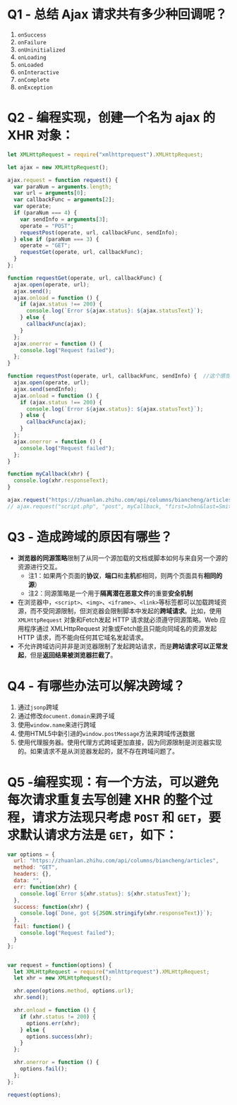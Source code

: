 # Q1 - 总结 Ajax 请求共有多少种回调呢？

1. `onSuccess`
2. `onFailure`
3. `onUninitialized`
4. `onLoading`
5. `onLoaded`
6. `onInteractive`
7. `onComplete`
8. `onException`

# Q2 - 编程实现，创建一个名为 ajax 的 XHR 对象： 

```javascript
let XMLHttpRequest = require("xmlhttprequest").XMLHttpRequest;

let ajax = new XMLHttpRequest();

ajax.request = function request() {
  var paraNum = arguments.length;
  var url = arguments[0];
  var callbackFunc = arguments[2];
  var operate;
  if (paraNum === 4) {
    var sendInfo = arguments[3];
    operate = "POST";
    requestPost(operate, url, callbackFunc, sendInfo);
  } else if (paraNum === 3) {
    operate = "GET";
    requestGet(operate, url, callbackFunc);
  }
};

function requestGet(operate, url, callbackFunc) {
  ajax.open(operate, url);
  ajax.send();
  ajax.onload = function () {
    if (ajax.status !== 200) {
      console.log(`Error ${ajax.status}: ${ajax.statusText}`);
    } else {
      callbackFunc(ajax);
    }
  };
  ajax.onerror = function () {
    console.log("Request failed");
  };
}

function requestPost(operate, url, callbackFunc, sendInfo) {  //这个感觉没法测? 没法测我也不知道有没有写对QAQ
  ajax.open(operate, url);
  ajax.send(sendInfo);
  ajax.onload = function () {
    if (ajax.status !== 200) {
      console.log(`Error ${ajax.status}: ${ajax.statusText}`);
    } else {
      callbackFunc(ajax);
    }
  };
  ajax.onerror = function () {
    console.log("Request failed");
  };
}

function myCallback(xhr) { 
  console.log(xhr.responseText); 
}

ajax.request("https://zhuanlan.zhihu.com/api/columns/biancheng/articles", "get", myCallback);
// ajax.request("script.php", "post", myCallback, "first=John&last=Smith");
```

# Q3 - 造成跨域的原因有哪些？

* **浏览器的同源策略**限制了从同一个源加载的文档或脚本如何与来自另一个源的资源进行交互。
  * 注1：如果两个页面的**协议**，**端口**和**主机**都相同，则两个页面具有**相同的源**）
  * 注2：同源策略是一个用于**隔离潜在恶意文件**的重要**安全机制**
* 在浏览器中，`<script>`、`<img>`、`<iframe>`、`<link>`等标签都可以加载跨域资源，而不受同源限制，但浏览器会限制脚本中发起的**跨域请求**。比如，使用`XMLHttpRequest` 对象和Fetch发起 HTTP 请求就必须遵守同源策略。Web 应用程序通过 XMLHttpRequest 对象或Fetch能且只能向同域名的资源发起 HTTP 请求，而不能向任何其它域名发起请求。
* 不允许跨域访问并非是浏览器限制了发起跨站请求，而是**跨站请求可以正常发起**，但是**返回结果被浏览器拦截了**。

# Q4 - 有哪些办法可以解决跨域？

1. 通过`jsonp`跨域
2. 通过修改`document.domain`来跨子域
3. 使用`window.name`来进行跨域
4. 使用HTML5中新引进的`window.postMessage`方法来跨域传送数据
5. 使用代理服务器。使用代理方式跨域更加直接，因为同源限制是浏览器实现的。如果请求不是从浏览器发起的，就不存在跨域问题了。

# Q5 -编程实现：有一个方法，可以避免每次请求重复去写创建 XHR 的整个过程，请求方法现只考虑 `POST` 和 `GET`，要求默认请求方法是 `GET`，如下：

```javascript
var options = {
  url: "https://zhuanlan.zhihu.com/api/columns/biancheng/articles",
  method: "GET",
  headers: {},
  data: "",
  err: function(xhr) {
    console.log(`Error ${xhr.status}: ${xhr.statusText}`);
  },
  success: function(xhr) {
    console.log(`Done, got ${JSON.stringify(xhr.responseText)}`);
  },
  fail: function() {
    console.log("Request failed");
  }
};


var request = function(options) {
  let XMLHttpRequest = require("xmlhttprequest").XMLHttpRequest;
  let xhr = new XMLHttpRequest();

  xhr.open(options.method, options.url);
  xhr.send();

  xhr.onload = function () {
    if (xhr.status != 200) {
      options.err(xhr);
    } else {
      options.success(xhr);
    }
  };

  xhr.onerror = function () {
    options.fail();
  };
};

request(options);
```


